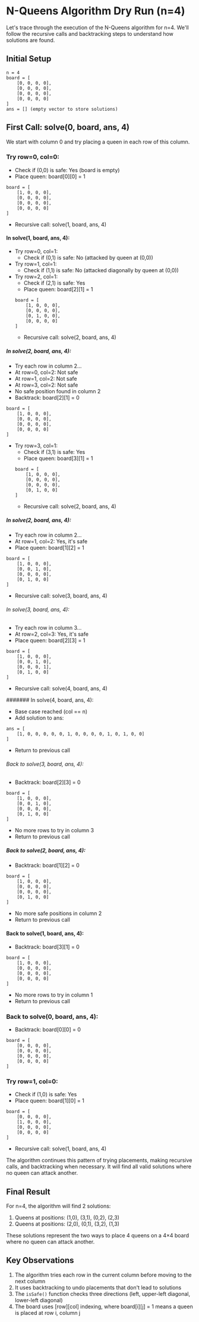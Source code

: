 # N-Queens Algorithm Dry Run (n=4)

Let's trace through the execution of the N-Queens algorithm for n=4. We'll follow the recursive calls and backtracking steps to understand how solutions are found.

## Initial Setup

```
n = 4
board = [
    [0, 0, 0, 0],
    [0, 0, 0, 0],
    [0, 0, 0, 0],
    [0, 0, 0, 0]
]
ans = [] (empty vector to store solutions)
```

## First Call: solve(0, board, ans, 4)

We start with column 0 and try placing a queen in each row of this column.

### Try row=0, col=0:
- Check if (0,0) is safe: Yes (board is empty)
- Place queen: board[0][0] = 1
```
board = [
    [1, 0, 0, 0],
    [0, 0, 0, 0],
    [0, 0, 0, 0],
    [0, 0, 0, 0]
]
```
- Recursive call: solve(1, board, ans, 4)

#### In solve(1, board, ans, 4):
- Try row=0, col=1:
  - Check if (0,1) is safe: No (attacked by queen at (0,0))
- Try row=1, col=1:
  - Check if (1,1) is safe: No (attacked diagonally by queen at (0,0))
- Try row=2, col=1:
  - Check if (2,1) is safe: Yes
  - Place queen: board[2][1] = 1
  ```
  board = [
      [1, 0, 0, 0],
      [0, 0, 0, 0],
      [0, 1, 0, 0],
      [0, 0, 0, 0]
  ]
  ```
  - Recursive call: solve(2, board, ans, 4)

##### In solve(2, board, ans, 4):
- Try each row in column 2...
- At row=0, col=2: Not safe
- At row=1, col=2: Not safe
- At row=3, col=2: Not safe
- No safe position found in column 2
- Backtrack: board[2][1] = 0
```
board = [
    [1, 0, 0, 0],
    [0, 0, 0, 0],
    [0, 0, 0, 0],
    [0, 0, 0, 0]
]
```

- Try row=3, col=1:
  - Check if (3,1) is safe: Yes
  - Place queen: board[3][1] = 1
  ```
  board = [
      [1, 0, 0, 0],
      [0, 0, 0, 0],
      [0, 0, 0, 0],
      [0, 1, 0, 0]
  ]
  ```
  - Recursive call: solve(2, board, ans, 4)

##### In solve(2, board, ans, 4):
- Try each row in column 2...
- At row=1, col=2: Yes, it's safe
- Place queen: board[1][2] = 1
```
board = [
    [1, 0, 0, 0],
    [0, 0, 1, 0],
    [0, 0, 0, 0],
    [0, 1, 0, 0]
]
```
- Recursive call: solve(3, board, ans, 4)

###### In solve(3, board, ans, 4):
- Try each row in column 3...
- At row=2, col=3: Yes, it's safe
- Place queen: board[2][3] = 1
```
board = [
    [1, 0, 0, 0],
    [0, 0, 1, 0],
    [0, 0, 0, 1],
    [0, 1, 0, 0]
]
```
- Recursive call: solve(4, board, ans, 4)

####### In solve(4, board, ans, 4):
- Base case reached (col == n)
- Add solution to ans:
```
ans = [
    [1, 0, 0, 0, 0, 0, 1, 0, 0, 0, 0, 1, 0, 1, 0, 0]
]
```
- Return to previous call

###### Back to solve(3, board, ans, 4):
- Backtrack: board[2][3] = 0
```
board = [
    [1, 0, 0, 0],
    [0, 0, 1, 0],
    [0, 0, 0, 0],
    [0, 1, 0, 0]
]
```
- No more rows to try in column 3
- Return to previous call

##### Back to solve(2, board, ans, 4):
- Backtrack: board[1][2] = 0
```
board = [
    [1, 0, 0, 0],
    [0, 0, 0, 0],
    [0, 0, 0, 0],
    [0, 1, 0, 0]
]
```
- No more safe positions in column 2
- Return to previous call

#### Back to solve(1, board, ans, 4):
- Backtrack: board[3][1] = 0
```
board = [
    [1, 0, 0, 0],
    [0, 0, 0, 0],
    [0, 0, 0, 0],
    [0, 0, 0, 0]
]
```
- No more rows to try in column 1
- Return to previous call

### Back to solve(0, board, ans, 4):
- Backtrack: board[0][0] = 0
```
board = [
    [0, 0, 0, 0],
    [0, 0, 0, 0],
    [0, 0, 0, 0],
    [0, 0, 0, 0]
]
```

### Try row=1, col=0:
- Check if (1,0) is safe: Yes
- Place queen: board[1][0] = 1
```
board = [
    [0, 0, 0, 0],
    [1, 0, 0, 0],
    [0, 0, 0, 0],
    [0, 0, 0, 0]
]
```
- Recursive call: solve(1, board, ans, 4)

The algorithm continues this pattern of trying placements, making recursive calls, and backtracking when necessary. It will find all valid solutions where no queen can attack another.

## Final Result

For n=4, the algorithm will find 2 solutions:
1. Queens at positions: (1,0), (3,1), (0,2), (2,3)
2. Queens at positions: (2,0), (0,1), (3,2), (1,3)

These solutions represent the two ways to place 4 queens on a 4×4 board where no queen can attack another.

## Key Observations

1. The algorithm tries each row in the current column before moving to the next column
2. It uses backtracking to undo placements that don't lead to solutions
3. The `isSafe()` function checks three directions (left, upper-left diagonal, lower-left diagonal)
4. The board uses [row][col] indexing, where board[i][j] = 1 means a queen is placed at row i, column j